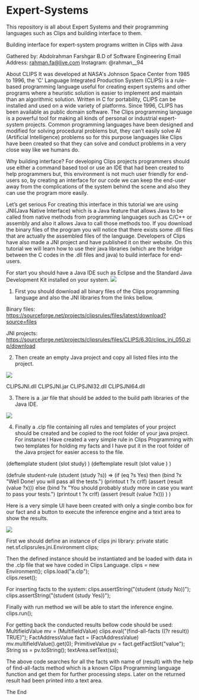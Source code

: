 # Expert-Systems
This repository is all about Expert Systems and their programming languages such as Clips and building interface to them.


Building interface for expert-system programs written in Clips with Java


Gathered by:
Abdolrahman Farshgar
B.D of Software Engineering
Email Address: rahman.fa@live.com
Instagram: @rahman__94


About CLIPS
It was developed at NASA's Johnson Space Center from 1985 to 1996, the 'C' Language Integrated Production System (CLIPS) is a rule-based programming language useful for creating expert systems and other programs where a heuristic solution is easier to implement and maintain than an algorithmic solution. Written in C for portability, CLIPS can be installed and used on a wide variety of platforms. Since 1996, CLIPS has been available as public domain software.
The Clips  programming language is a powerful tool for making all kinds of personal or industrial expert-system projects. 
Common programming languages have been designed and modified for solving procedural problems but, they can’t easily solve AI (Artificial Intelligence) problems so for this purpose languages like Clips have been created so that they can solve and conduct problems in a very close way like we humans do.

Why building interface?
For developing Clips projects programmers should use either a command based tool or use an IDE that had been created to help programmers but, this environment is not much user friendly for end-users so, by creating an interface for our code we can keep the end-user away from the complications of the system behind the scene and also they can use the program more easily.




Let’s get serious
For creating this interface in this tutorial we are using JNI(Java Native Interface)  which is a Java feature that allows Java to be called from native methods from programming languages such as C/C++ or assembly and also it allows Java to call those methods too.
If you download the binary files of the program you will notice that there exists some .dll files that are actually the assembled files of the language. 
Developers of Clips have also made a JNI project and have published it on their website. On this tutorial we will learn how to use their java libraries (which are the bridge between the C codes in the .dll files and java) to build interface for end-users.

For start you should have a Java IDE such as Eclipse and the Standard Java Development Kit installed on your system.
<img src="https://1drv.ms/i/s!AjBOWVmgd4UwiAEjKaTurq-EyfC2" >


1.	First you should download all binary files of the Clips programming language and also the JNI libraries from the links bellow.

Binary files:  
https://sourceforge.net/projects/clipsrules/files/latest/download?source=files

JNI projects:
https://sourceforge.net/projects/clipsrules/files/CLIPS/6.30/clips_jni_050.zip/download


2.	Then create an empty Java project and copy all listed files into the project.

<img src="https://1drv.ms/i/s!AjBOWVmgd4UwiAAPaXTpa_MEwjYN" >

CLIPSJNI.dll
CLIPSJNI.jar
CLIPSJNI32.dll
CLIPSJNI64.dll



3.	There is a .jar file that should be added to the build path libraries of the Java IDE.

<img src="https://1drv.ms/i/s!AjBOWVmgd4UwiAL7QxT_sFBXdOLh" >

4.	Finally a .clp file containing all rules and templates of your project should be created and be copied to the root folder of your java project. For instance I Have created a very simple rule in Clips Programming with two templates for holding my facts and I have put it in the root folder of the Java project for easier access to the file.

(deftemplate student
	(slot study)
)
(deftemplate result
	(slot value )
)

(defrule student-rule 
	 (student (study ?s))
  =>
  	(if (eq ?s Yes) 
  		then
  		(bind ?x "Well Done! you will pass all the tests.")
 		(printout t ?x crlf)
 		(assert (result (value ?x)))
 	else 
 		(bind ?x "You should probably study more in case you want to pass your tests.")
 		(printout t ?x crlf) 
 		(assert (result (value ?x)))
 	)
)


Here is a very simple UI have been created with only a single combo box for our fact and a button to execute the inference engine and a text area to show the results.

<img src="https://1drv.ms/i/s!AjBOWVmgd4Uwh39MHL4jwVudO6QW" >



First we should define an instance of clips jni library:
private static net.sf.clipsrules.jni.Environment clips;

Then the defined instance should be instantiated and be loaded with data in the .clp file that we have coded in Clips Language.
clips = new Environment();
clips.load("a.clp");	
clips.reset();


For inserting facts to the system:
clips.assertString("(student (study No))"); 
clips.assertString("(student (study Yes))"); 

Finally with run method we will be able to start the inference engine.
clips.run();

For getting back the conducted results bellow code should be used:
MultifieldValue mv = (MultifieldValue) clips.eval("(find-all-facts ((?r result)) TRUE)");
FactAddressValue fact = (FactAddressValue) mv.multifieldValue().get(0);
PrimitiveValue pv = fact.getFactSlot("value");
String ss = pv.toString();
textArea.setText(ss);

The above code searches for all the facts with name of (result) with the help of find-all-facts method which is a known Clips Programming language function and get them for further processing steps. Later on the returned result had been printed into a text area.




The End
